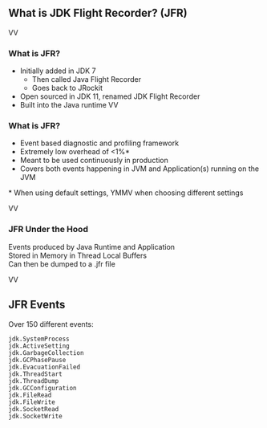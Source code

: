 ## What is JDK Flight Recorder? (JFR)
VV
### What is JFR?

* Initially added in JDK 7 
    * Then called Java Flight Recorder
    * Goes back to JRockit
* Open sourced in JDK 11, renamed JDK Flight Recorder
* Built into the Java runtime 
VV

### What is JFR?

* Event based diagnostic and profiling framework
* Extremely low overhead of <1%*
* Meant to be used continuously in production
* Covers both events happening in JVM and Application(s) running on the JVM


\* When using default settings, YMMV when choosing different settings

VV
### JFR Under the Hood

Events produced by Java Runtime and Application<br/>
Stored in Memory in Thread Local Buffers<br/>
Can then be dumped to a .jfr file<br/>

VV
## JFR Events

Over 150 different events:

```
jdk.SystemProcess                         
jdk.ActiveSetting                         
jdk.GarbageCollection                     
jdk.GCPhasePause                                       
jdk.EvacuationFailed                      
jdk.ThreadStart                           
jdk.ThreadDump                            
jdk.GCConfiguration                                             
jdk.FileRead                              
jdk.FileWrite                             
jdk.SocketRead                            
jdk.SocketWrite                           
```

